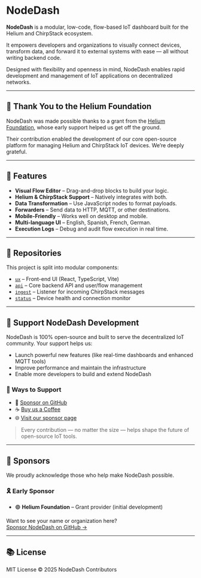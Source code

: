 # NodeDash

**NodeDash** is a modular, low-code, flow-based IoT dashboard built for the Helium and ChirpStack ecosystem.

It empowers developers and organizations to visually connect devices, transform data, and forward it to external systems with ease — all without writing backend code.

Designed with flexibility and openness in mind, NodeDash enables rapid development and management of IoT applications on decentralized networks.

---

## 🙏 Thank You to the Helium Foundation

NodeDash was made possible thanks to a grant from the [Helium Foundation](https://www.helium.foundation/grants), whose early support helped us get off the ground.

Their contribution enabled the development of our core open-source platform for managing Helium and ChirpStack IoT devices. We’re deeply grateful.

---

## 🚀 Features

- **Visual Flow Editor** – Drag-and-drop blocks to build your logic.
- **Helium & ChirpStack Support** – Natively integrates with both.
- **Data Transformation** – Use JavaScript nodes to format payloads.
- **Forwarders** – Send data to HTTP, MQTT, or other destinations.
- **Mobile-Friendly** – Works well on desktop and mobile.
- **Multi-language UI** – English, Spanish, French, German.
- **Execution Logs** – Debug and audit flow execution in real time.

---

## 📁 Repositories

This project is split into modular components:

- [`ux`](https://github.com/NodeDash/ux) – Front-end UI (React, TypeScript, Vite)
- [`api`](https://github.com/NodeDash/api) – Core backend API and user/flow management
- [`ingest`](https://github.com/NodeDash/ingest) – Listener for incoming ChirpStack messages
- [`status`](https://github.com/NodeDash/status) – Device health and connection monitor

---

## 💸 Support NodeDash Development

NodeDash is 100% open-source and built to serve the decentralized IoT community. Your support helps us:

- Launch powerful new features (like real-time dashboards and enhanced MQTT tools)
- Improve performance and maintain the infrastructure
- Enable more developers to build and extend NodeDash

### 🙌 Ways to Support

- 💖 [Sponsor on GitHub](https://github.com/sponsors/nodedash)
- ☕ [Buy us a Coffee](https://buymeacoffee.com/nodedash)
- 🌐 [Visit our sponsor page](https://nodedash.io/sponsor)

> Every contribution — no matter the size — helps shape the future of open-source IoT tools.

---

## 🌟 Sponsors

We proudly acknowledge those who help make NodeDash possible.

### 🎗️ Early Sponsor
- 🟣 **Helium Foundation** – Grant provider (initial development)

Want to see your name or organization here?  
[Sponsor NodeDash on GitHub →](https://github.com/sponsors/nodedash)

---

## 📚 License

MIT License © 2025 NodeDash Contributors
